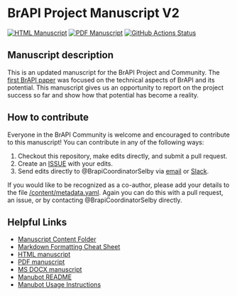 # BrAPI Project Manuscript V2

<!-- usage note: edit the H1 title above to personalize the manuscript -->

[![HTML Manuscript](https://img.shields.io/badge/manuscript-HTML-blue.svg)](https://plantbreeding.github.io/BrAPI-Manuscript2/)
[![PDF Manuscript](https://img.shields.io/badge/manuscript-PDF-blue.svg)](https://plantbreeding.github.io/BrAPI-Manuscript2/manuscript.pdf)
[![GitHub Actions Status](https://github.com/plantbreeding/BrAPI-Manuscript2/workflows/Manubot/badge.svg)](https://github.com/plantbreeding/BrAPI-Manuscript2/actions)

## Manuscript description

This is an updated manuscript for the BrAPI Project and Community. The [first BrAPI paper](https://academic.oup.com/bioinformatics/advance-article/doi/10.1093/bioinformatics/btz190/5418796)
was focused on the technical aspects of BrAPI and its potential. This manuscript gives us an opportunity to report on the project success so far and show how that potential has become a reality.

## How to contribute

Everyone in the BrAPI Community is welcome and encouraged to contribute to this manuscript! You can contribute in any of the following ways:

1. Checkout this repository, make edits directly, and submit a pull request.
2. Create an [ISSUE](https://github.com/plantbreeding/BrAPI-Manuscript2/issues/new) with your edits.
3. Send edits directly to @BrapiCoordinatorSelby via [email](mailto:brapicoordinatorselby@gmail.com) or [Slack](https://plantbreedingapi.slack.com).

If you would like to be recognized as a co-author, please add your details to the file [/content/metadata.yaml](https://github.com/plantbreeding/BrAPI-Manuscript2/blob/main/content/metadata.yaml). Again you can do this with a pull request, an issue, or by contacting @BrapiCoordinatorSelby directly. 

## Helpful Links

+ [Manuscript Content Folder](content)
+ [Markdown Formatting Cheat Sheet](content/formatting_help)
+ [HTML manuscript](https://plantbreeding.github.io/BrAPI-Manuscript2/)
+ [PDF manuscript](https://plantbreeding.github.io/BrAPI-Manuscript2/manuscript.pdf)
+ [MS DOCX manuscript](https://github.com/plantbreeding/BrAPI-Manuscript2/raw/output/manuscript.docx)
+ [Manubot README](Manubot-README.md)
+ [Manubot Usage Instructions](USAGE.md)
